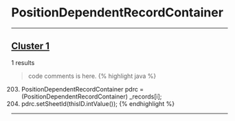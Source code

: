 # PositionDependentRecordContainer

***

## [Cluster 1](./1)
1 results
> code comments is here.
{% highlight java %}
203. PositionDependentRecordContainer pdrc = (PositionDependentRecordContainer) _records[i];
204. pdrc.setSheetId(thisID.intValue());
{% endhighlight %}

***

